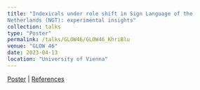 ```yaml
---
title: "Indexicals under role shift in Sign Language of the
Netherlands (NGT): experimental insights"
collection: talks
type: "Poster"
permalink: /talks/GLOW46/GLOW46_KhriBlu
venue: "GLOW 46"
date: 2023-04-13
location: "University of Vienna"
---
```


[Poster](./GLOW23_poster_v2.pdf) | [References](GLOW23_poster_Refs.pdf)

